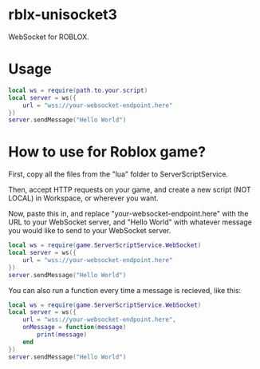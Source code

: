 # rblx-unisocket3
WebSocket for ROBLOX.

# Usage
```lua
local ws = require(path.to.your.script)
local server = ws({
	url = "wss://your-websocket-endpoint.here"
})
server.sendMessage("Hello World")
```

# How to use for Roblox game?
First, copy all the files from the "lua" folder to ServerScriptService.

Then, accept HTTP requests on your game, and create a new script (NOT LOCAL) in Workspace, or wherever you want. 

Now, paste this in, and replace "your-websocket-endpoint.here" with the URL to your WebSocket server, and "Hello World" with whatever message you would like to send to your WebSocket server.

```lua
local ws = require(game.ServerScriptService.WebSocket)
local server = ws({
	url = "wss://your-websocket-endpoint.here"
})
server.sendMessage("Hello World")
```

You can also run a function every time a message is recieved, like this: 

```lua
local ws = require(game.ServerScriptService.WebSocket)
local server = ws({
	url = "wss://your-websocket-endpoint.here",
	onMessage = function(message)
		print(message)
	end
})
server.sendMessage("Hello World")
```

